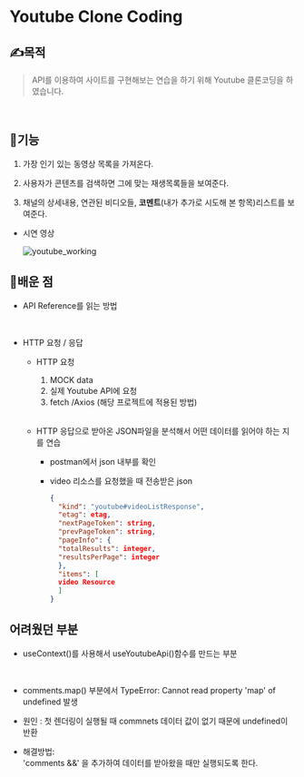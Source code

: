 # Youtube Clone Coding

## ✍목적

> API를 이용하여 사이트를 구현해보는 연습을 하기 위해 Youtube 클론코딩을 하였습니다.

<br>

## 🚀기능

1. 가장 인기 있는 동영상 목록을 가져온다.

2. 사용자가 콘텐츠를 검색하면 그에 맞는 재생목록들을 보여준다.

3. 채널의 상세내용, 연관된 비디오들, **코멘트**(내가 추가로 시도해 본 항목)리스트를 보여준다.
   <br/>

- 시연 영상

  ![youtube_working](https://user-images.githubusercontent.com/105909450/224287566-274d2c48-c077-4b67-b1b3-ef70bfb908d0.gif)
  <br/>

## 📌배운 점

- API Reference를 읽는 방법

<br/>

- HTTP 요청 / 응답

  - HTTP 요청

    1. MOCK data
    2. 실제 Youtube API에 요청
    3. fetch /Axios (해당 프로젝트에 적용된 방법)

    <br/>

  - HTTP 응답으로 받아온 JSON파일을 분석해서 어떤 데이터를 읽어야 하는 지를 연습

    - postman에서 json 내부를 확인

    - video 리소스를 요청했을 때 전송받은 json

      ```json
      {
        "kind": "youtube#videoListResponse",
        "etag": etag,
        "nextPageToken": string,
        "prevPageToken": string,
        "pageInfo": {
        "totalResults": integer,
        "resultsPerPage": integer
        },
        "items": [
        video Resource
        ]
      }
      ```

## 어려웠던 부분

- useContext()를 사용해서 useYoutubeApi()함수를 만드는 부분

<br/>

- comments.map() 부분에서 TypeError: Cannot read property 'map' of undefined 발생

- 원인 : 첫 렌더링이 실행될 때 commnets 데이터 값이 없기 때문에 undefined이 반환

- 해결방법:  
  'comments &&' 을 추가하여 데이터를 받아왔을 때만 실행되도록 한다.
